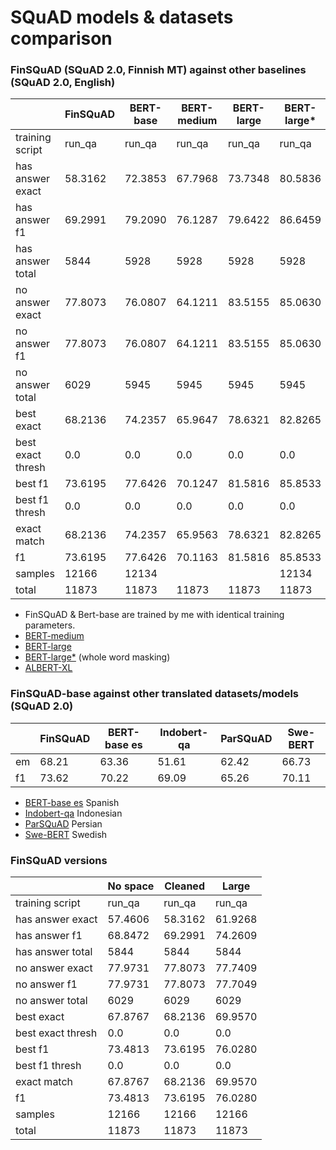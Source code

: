 # SQuAD models & datasets comparison

### FinSQuAD (SQuAD 2.0, Finnish MT) against other baselines (SQuAD 2.0, English)

|                         | FinSQuAD  | BERT-base   | BERT-medium | BERT-large  | BERT-large* | ALBERT-XL   |
|------------------------ |---------- |-----------  |-----------  |-----------  |------------ |----------   |
| training script         |   run_qa  |    run_qa   |    run_qa   |    run_qa   |    run_qa   |    run_qa   |
| has answer exact        |  58.3162  |   72.3853   |   67.7968   |   73.7348   |   80.5836   |   80.6848   |
| has answer f1           |  69.2991  |   79.2090   |   76.1287   |   79.6422   |   86.6459   |   86.7824   |
| has answer total        |     5844  |      5928   |   5928      |   5928      |   5928      |   5928      |
| no answer exact         |  77.8073  |   76.0807   |   64.1211   |   83.5155   |   85.0630   |   88.1412   |
| no answer f1            |  77.8073  |   76.0807   |   64.1211   |   83.5155   |   85.0630   |   88.1412   |
| no answer total         |     6029  |      5945   |   5945      |   5945      |   5945      |   5945      |
| best exact              |  68.2136  |   74.2357   |   65.9647   |   78.6321   |   82.8265   |   84.4184   |
| best exact thresh       |      0.0  |       0.0   |   0.0       |   0.0       |   0.0       |   0.0       |
| best f1                 |  73.6195  |   77.6426   |   70.1247   |   81.5816   |   85.8533   |   87.4628   |
| best f1 thresh          |      0.0  |       0.0   |   0.0       |   0.0       |   0.0       |   0.0       |
| exact match             |  68.2136  |   74.2357   |   65.9563   |   78.6321   |   82.8265   |   84.4184   |
| f1                      |  73.6195  |   77.6426   |   70.1163   |   81.5816   |   85.8533   |   87.4628   |
| samples                 |    12166  |     12134   |             |             |   12134     |             |
| total                   |    11873  |     11873   |   11873     |   11873     |   11873     |   11873     |

- FinSQuAD & Bert-base are trained by me with identical training parameters.
- [BERT-medium](https://huggingface.co/mrm8488/bert-medium-finetuned-squadv2)
- [BERT-large](https://huggingface.co/madlag/bert-large-uncased-squadv2)
- [BERT-large*](https://huggingface.co/madlag/bert-large-uncased-whole-word-masking-finetuned-squadv2) (whole word masking)
- [ALBERT-XL](https://huggingface.co/ktrapeznikov/albert-xlarge-v2-squad-v2)

### FinSQuAD-base against other translated datasets/models (SQuAD 2.0)

|     | FinSQuAD     | BERT-base es | Indobert-qa | ParSQuAD    | Swe-BERT    |
|---  |----------    |------------  |------------ |------------ |------------ |
| em  |   68.21      |   63.36      |   51.61     |   62.42     |   66.73     |
| f1  |   73.62      |   70.22      |   69.09     |   65.26     |   70.11     |

- [BERT-base es](https://huggingface.co/MMG/bert-base-spanish-wwm-cased-finetuned-sqac-finetuned-squad2-es) Spanish
- [Indobert-qa](https://huggingface.co/Rifky/Indobert-QA) Indonesian
- [ParSQuAD](https://ieeexplore.ieee.org/document/9443126) Persian
- [Swe-BERT](https://towardsdatascience.com/swedish-question-answering-with-bert-c856ccdcc337) Swedish

### FinSQuAD versions

|                         |  No space |  Cleaned |    Large |
|------------------------ |---------- |----------|----------|
| training script         |   run_qa  |   run_qa |   run_qa |
| has answer exact        |  57.4606  |  58.3162 |  61.9268 |
| has answer f1           |  68.8472  |  69.2991 |  74.2609 |
| has answer total        |     5844  |     5844 |     5844 |
| no answer exact         |  77.9731  |  77.8073 |  77.7409 |
| no answer f1            |  77.9731  |  77.8073 |  77.7049 |
| no answer total         |     6029  |     6029 |     6029 |
| best exact              |  67.8767  |  68.2136 |  69.9570 |
| best exact thresh       |      0.0  |      0.0 |      0.0 |
| best f1                 |  73.4813  |  73.6195 |  76.0280 |
| best f1 thresh          |      0.0  |      0.0 |      0.0 |
| exact match             |  67.8767  |  68.2136 |  69.9570 |
| f1                      |  73.4813  |  73.6195 |  76.0280 |
| samples                 |    12166  |    12166 |    12166 |
| total                   |    11873  |    11873 |    11873 |
